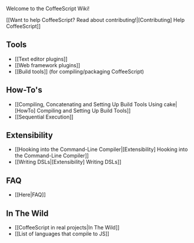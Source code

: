 Welcome to the CoffeeScript Wiki!

[[Want to help CoffeeScript? Read about contributing!|[Contributing] Help CoffeeScript]]


## Tools

* [[Text editor plugins]]
* [[Web framework plugins]]
* [[Build tools]] (for compiling/packaging CoffeeScript)


## How-To's

* [[Compiling, Concatenating and Setting Up Build Tools Using cake|[HowTo] Compiling and Setting Up Build Tools]]
* [[Sequential Execution]]


## Extensibility

* [[Hooking into the Command-Line Compiler|[Extensibility] Hooking into the Command-Line Compiler]]
* [[Writing DSLs|[Extensibility] Writing DSLs]]


## FAQ
* [[Here|FAQ]]

## In The Wild
* [[CoffeeScript in real projects|In The Wild]]
* [[List of languages that compile to JS]]

